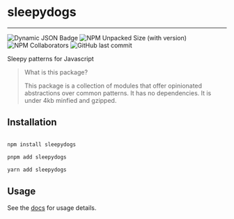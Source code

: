 # sleepydogs

---

![Dynamic JSON Badge](https://img.shields.io/badge/dynamic/json?url=https%3A%2F%2Fraw.githubusercontent.com%2Fnicholasgalante1997%2Fsleepy-dogs%2Fmain%2Fpackage.json&query=%24.version&prefix=%5B&suffix=%5D&style=flat&logo=SemVer&logoColor=blue&label=SemVer)
![NPM Unpacked Size (with version)](https://img.shields.io/npm/unpacked-size/sleepydogs/1.0.8-alpha.2)
![NPM Collaborators](https://img.shields.io/npm/collaborators/sleepydogs)
![GitHub last commit](https://img.shields.io/github/last-commit/nicholasgalante1997/sleepy-dogs)

Sleepy patterns for Javascript  

> What is this package?  
>
> This package is a collection of modules that offer opinionated abstractions over common patterns. It has no dependencies. It is under 4kb minfied and gzipped.  

## Installation

```bash

npm install sleepydogs

pnpm add sleepydogs

yarn add sleepydogs

```

## Usage

See the [docs](#) for usage details.
